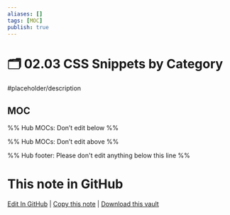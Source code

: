```yaml
---
aliases: []
tags: [MOC]
publish: true
---
```


# 🗂️ 02.03 CSS Snippets by Category

#placeholder/description

## MOC

%% Hub MOCs: Don’t edit below %%

%% Hub MOCs: Don’t edit above %%

%% Hub footer: Please don't edit anything below this line %%

# This note in GitHub

<span class="git-footer">[Edit In GitHub](https://github.dev/obsidian-community/obsidian-hub/blob/main/02%20-%20Community%20Expansions/02.03%20CSS%20Snippets%20by%20Category/%F0%9F%97%82%EF%B8%8F%2002.03%20CSS%20Snippets%20by%20Category.md "git-hub-edit-note") | [Copy this note](https://raw.githubusercontent.com/obsidian-community/obsidian-hub/main/02%20-%20Community%20Expansions/02.03%20CSS%20Snippets%20by%20Category/%F0%9F%97%82%EF%B8%8F%2002.03%20CSS%20Snippets%20by%20Category.md "git-hub-copy-note") | [Download this vault](https://github.com/obsidian-community/obsidian-hub/archive/refs/heads/main.zip "git-hub-download-vault") </span>
